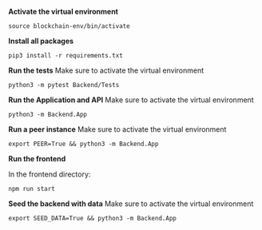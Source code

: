 **Activate the virtual environment**

```
source blockchain-env/bin/activate
```

**Install all packages**

```
pip3 install -r requirements.txt
```

**Run the tests**
Make sure to activate the virtual environment

```
python3 -m pytest Backend/Tests
```

**Run the Application and API**
Make sure to activate the virtual environment

```
python3 -m Backend.App
```

**Run a peer instance**
Make sure to activate the virtual environment

```
export PEER=True && python3 -m Backend.App
```

**Run the frontend**

In the frontend directory:

```
npm run start
```

**Seed the backend with data**
Make sure to activate the virtual environment

```
export SEED_DATA=True && python3 -m Backend.App
```
